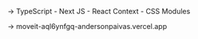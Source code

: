 
-> TypeScript - Next JS - React Context - CSS Modules


-> moveit-aql6ynfgq-andersonpaivas.vercel.app

